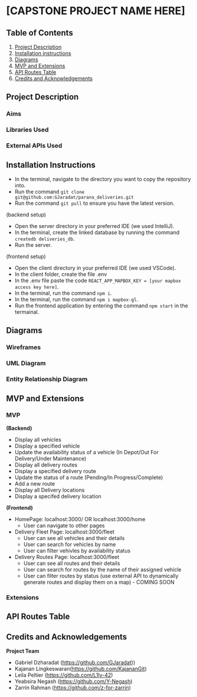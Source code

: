# [CAPSTONE PROJECT NAME HERE]

## Table of Contents 
1. [Project Description](#project-description)
2. [Installation instructions](#installation-instructions)
3. [Diagrams](#diagrams)
4. [MVP and Extensions](#mvp-and-extensions)
5. [API Routes Table](#api-routes-table)
6. [Credits and Acknowledgements](#credits-and-acknowledgements)

## Project Description
### Aims
### Libraries Used
### External APIs Used

## Installation Instructions
- In the terminal, navigate to the directory you want to copy the repository into. 
- Run the command `git clone git@github.com:GJaradat/parana_deliveries.git`
- Run the command `git pull` to ensure you have the latest version.
  
(backend setup)
- Open the server directory in your preferred IDE (we used IntelliJ).
- In the terminal, create the linked database by running the command `createdb deliveries_db`.
- Run the server.

(frontend setup)
- Open the client directory in your preferred IDE (we used VSCode).
- In the client folder, create the file .env
- In the .env file paste the code `REACT_APP_MAPBOX_KEY = [your mapbox access key here]`.
- In the terminal, run the command `npm i`.
- In the terminal, run the command `npm i mapbox-gl`.
- Run the frontend application by entering the command `npm start` in the termainal.

## Diagrams
### Wireframes
### UML Diagram
### Entity Relationship Diagram

## MVP and Extensions
### MVP
**(Backend)**
- Display all vehicles
- Display a specified vehicle
- Update the availability status of a vehicle (In Depot/Out For Delivery/Under Maintenance)
- Display all delivery routes
- Display a specified delivery route
- Update the status of a route (Pending/In Progress/Complete)
- Add a new route
- Display all Delivery locations
- Display a specifed delivery location

**(Frontend)**
- HomePage: localhost:3000/ OR localhost:3000/home
   - User can navigate to other pages
- Delivery Fleet Page: localhost:3000/fleet
   - User can see all vehicles and their details
   - User can search for vehicles by name
   - User can filter vehivles by availability status
- Delivery Routes Page: localhost:3000/fleet
   - User can see all routes and their details
   - User can search for routes by the name of their assigned vehicle
   - User can filter routes by status
(use external API to dynamically generate routes and display them on a map) - COMING SOON

### Extensions

## API Routes Table

## Credits and Acknowledgements
**Project Team**
- Gabriel Dzharadat (https://github.com/GJaradat))
- Kajanan Lingkeswaran(https://github.com/KajananGit)
- Leila Peltier (https://github.com/L1ly-42)
- Yeabsira Negash (https://github.com/Y-Negash)
- Zarrin Rahman (https://github.com/z-for-zarrin)

